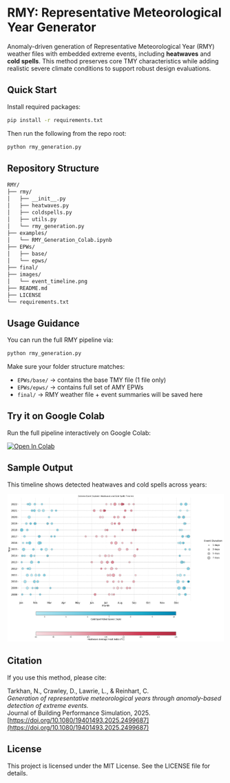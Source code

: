 # RMY: Representative Meteorological Year Generator

Anomaly-driven generation of Representative Meteorological Year (RMY) weather files with embedded extreme events, including **heatwaves** and **cold spells**. This method preserves core TMY characteristics while adding realistic severe climate conditions to support robust design evaluations.

## Quick Start

Install required packages:
```bash
pip install -r requirements.txt
```

Then run the following from the repo root:
```bash
python rmy_generation.py
```

## Repository Structure

```
RMY/
├── rmy/
│   ├── __init__.py
│   ├── heatwaves.py
│   ├── coldspells.py
│   ├── utils.py
│   └── rmy_generation.py
├── examples/
│   └── RMY_Generation_Colab.ipynb
├── EPWs/
│   ├── base/
│   └── epws/
├── final/
├── images/
│   └── event_timeline.png
├── README.md
├── LICENSE
└── requirements.txt
```

## Usage Guidance

You can run the full RMY pipeline via:

```bash
python rmy_generation.py
```

Make sure your folder structure matches:
- `EPWs/base/` → contains the base TMY file (1 file only)
- `EPWs/epws/` → contains full set of AMY EPWs
- `final/` → RMY weather file + event summaries will be saved here

## Try it on Google Colab

Run the full pipeline interactively on Google Colab:

[![Open In Colab](https://colab.research.google.com/assets/colab-badge.svg)](https://colab.research.google.com/github/Nadatarkhan/RMY/blob/main/examples/RMY_Generation_Colab.ipynb)

## Sample Output

This timeline shows detected heatwaves and cold spells across years:

![Event Timeline](images/event_timeline.png)

## Citation

If you use this method, please cite:

Tarkhan, N., Crawley, D., Lawrie, L., & Reinhart, C.  
*Generation of representative meteorological years through anomaly-based detection of extreme events.*  
Journal of Building Performance Simulation, 2025.  
[https://doi.org/10.1080/19401493.2025.2499687](https://doi.org/10.1080/19401493.2025.2499687)

## License

This project is licensed under the MIT License. See the LICENSE file for details.
